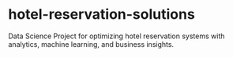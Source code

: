# hotel-reservation-solutions
Data Science Project for optimizing hotel reservation systems with analytics, machine learning, and business insights.
